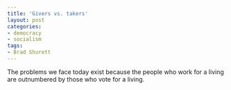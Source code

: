 ```yaml
---
title: 'Givers vs. takers'
layout: post
categories:
- democracy
- socialism
tags:
- Brad Shurett
---
```


The problems we face today exist because the people who work for a living are outnumbered by those who vote for a living.